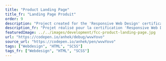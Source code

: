 ```yaml
---
title: "Product Landing Page"
title_fr: "Landing Page Produit"
order: 9
description: "Project created for the 'Responsive Web Design' certification on freeCodeCamp."
description_fr: "Projet réalisé pour la certification 'Responsive Web Design' sur freeCodeCamp."
featuredImage: ../../images/development/fcc-product-landing-page.jpg
url: "https://codepen.io/anhek/debug/wvwYovo"
source_url: "https://codepen.io/anhek/pen/wvwYovo"
tags: ["Webdesign", "HTML", "SCSS"]
tags_fr: ["Webdesign", "HTML", "SCSS"]
---
```

